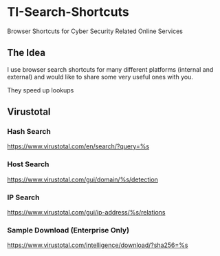 # TI-Search-Shortcuts
Browser Shortcuts for Cyber Security Related Online Services

## The Idea

I use browser search shortcuts for many different platforms (internal and external) and would like to share some very useful ones with you.

They speed up lookups 

## Virustotal 

### Hash Search

https://www.virustotal.com/en/search/?query=%s

### Host Search 

https://www.virustotal.com/gui/domain/%s/detection

### IP Search 

https://www.virustotal.com/gui/ip-address/%s/relations

### Sample Download (Enterprise Only)

https://www.virustotal.com/intelligence/download/?sha256=%s





